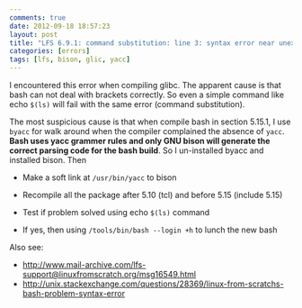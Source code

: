 ```yaml
---
comments: true
date: 2012-09-18 18:57:23
layout: post
title: "LFS 6.9.1: command substitution: line 3: syntax error near unexpected token  `)'"
categories: [errors]
tags: [lfs, bison, glic, yacc]
---
```


I encountered this error when compiling glibc. The apparent cause is that
bash can not deal with brackets correctly. So even a simple command like echo
`$(ls)` will fail with the same error (command substitution).

<!-- more -->

The most suspicious cause is that when compile bash in section 5.15.1, I use
`byacc` for walk around when the compiler complained the absence of `yacc`. **Bash
uses yacc grammer rules and only GNU bison will generate the correct parsing
code for the bash build**. So I un-installed byacc and installed bison. Then
	
- Make a soft link at `/usr/bin/yacc` to bison
	
- Recompile all the package after 5.10 (tcl) and before 5.15 (include 5.15)
	
- Test if problem solved using echo `$(ls)` command
	
- If yes, then using `/tools/bin/bash --login +h` to lunch the new bash


Also see:

- <http://www.mail-archive.com/lfs-support@linuxfromscratch.org/msg16549.html>
- <http://unix.stackexchange.com/questions/28369/linux-from-scratchs-bash-problem-syntax-error>
